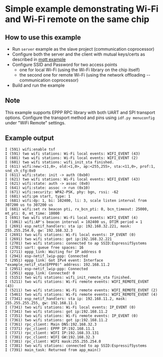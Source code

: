 # Simple example demonstrating Wi-Fi and Wi-Fi remote on the same chip

## How to use this example

* Run `server` example as the slave project (communication coprocessor)
* Configure both the server and the client with mutual keys/certs as described in [mqtt example](../mqtt/README.md)
* Configure SSID and Password for two access points
  - one for local Wi-Fi (using the Wi-Fi library on the chip itself)
  - the second one for remote Wi-Fi (using the network offloading -- communication coprocessor)
* Build and run the example

## Note

This example supports EPPP RPC library with both UART and SPI transport options. Configure the transport method and pins using `idf.py menuconfig` under "WiFi Remote" settings.

## Example output

```
I (591) wifi:enable tsf
I (591) two wifi stations: Wi-Fi local events: WIFI_EVENT (43)
I (601) two wifi stations: Wi-Fi local events: WIFI_EVENT (2)
I (601) two wifi stations: wifi_init_sta finished.
I (611) wifi:new:<11,0>, old:<1,0>, ap:<255,255>, sta:<11,0>, prof:1, snd_ch_cfg:0x0
I (611) wifi:state: init -> auth (0xb0)
I (621) two wifi stations: Wi-Fi local events: WIFI_EVENT (43)
I (621) wifi:state: auth -> assoc (0x0)
I (641) wifi:state: assoc -> run (0x10)
I (671) wifi:security: WPA2-PSK, phy: bgn, rssi: -62
I (681) wifi:pm start, type: 1
I (681) wifi:dp: 1, bi: 102400, li: 3, scale listen interval from 307200 us to 307200 us
I (681) wifi:set rx beacon pti, rx_bcn_pti: 0, bcn_timeout: 25000, mt_pti: 0, mt_time: 10000
I (691) two wifi stations: Wi-Fi local events: WIFI_EVENT (4)
I (1061) wifi:AP's beacon interval = 102400 us, DTIM period = 1
I (2691) esp_netif_handlers: sta ip: 192.168.32.221, mask: 255.255.254.0, gw: 192.168.32.3
I (2691) two wifi stations: Wi-Fi local events: IP_EVENT (0)
I (2691) two wifi stations: got ip:192.168.32.221
I (2701) two wifi stations: connected to ap SSID:EspressifSystems
I (2701) uart: queue free spaces: 16
I (2711) eppp_link: Waiting for IP address 0
I (2941) esp-netif_lwip-ppp: Connected
I (2951) eppp_link: Got IPv4 event: Interface "example_netif_sta(EPPP0)" address: 192.168.11.2
I (2951) esp-netif_lwip-ppp: Connected
I (2951) eppp_link: Connected! 0
I (5151) two wifi stations: wifi_init_remote_sta finished.
I (5211) two wifi stations: Wi-Fi remote events: WIFI_REMOTE_EVENT (43)
I (5211) two wifi stations: Wi-Fi remote events: WIFI_REMOTE_EVENT (2)
I (5461) two wifi stations: Wi-Fi remote events: WIFI_REMOTE_EVENT (4)
I (7341) esp_netif_handlers: sta ip: 192.168.11.2, mask: 255.255.255.255, gw: 192.168.11.1
I (7341) two wifi stations: Wi-Fi local events: IP_EVENT (0)
I (7341) two wifi stations: got ip:192.168.11.2
I (7351) two wifi stations: Wi-Fi remote events: IP_EVENT (0)
I (7361) two wifi stations: got ip:192.168.11.2
I (7361) rpc_client: Main DNS:192.168.32.3
I (7371) rpc_client: EPPP IP:192.168.11.1
I (7371) rpc_client: WIFI IP:192.168.33.131
I (7381) rpc_client: WIFI GW:192.168.32.3
I (7381) rpc_client: WIFI mask:255.255.254.0
I (7381) two wifi stations: connected to ap SSID:EspressifSystems
I (7391) main_task: Returned from app_main()
